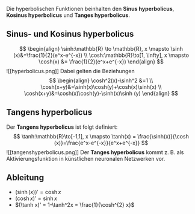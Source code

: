 Die hyperbolischen Funktionen beinhalten den **Sinus hyperbolicus**, **Kosinus hyperbolicus** und **Tanges hyperbolicus**.

## Sinus- und Kosinus hyperbolicus

$$
\begin{align}
\sinh:\mathbb{R} \to \mathbb{R}, x \mapsto \sinh (x)&=\frac{1}{2}(e^x-e^{-x}) \\
\cosh:\mathbb{R}\to[1, \infty], x \mapsto \cosh(x) &= \frac{1}{2}(e^x+e^{-x})
\end{align}
$$
![[hyperbolicus.png]]
Dabei gelten die Beziehungen
$$
\begin{align}
\cosh^2(x)-\sinh^2 &=1 \\
\cosh(x+y)&=\sinh(x)\cosh(y)+\cosh(x)\sinh(x) \\
\cosh(x+y)&=\cosh(x)\cosh(y)-\sinh(x)\sinh (y)
\end{align}
$$

## Tangens hyperbolicus
Der **Tangens hyperbolicus** ist folgt definiert:
$$
\tanh:\mathbb{R}\to[-1,1], x \mapsto \tanh(x) = \frac{\sinh(x)}{\cosh (x)}=\frac{e^x-e^{-x}}{e^x+e^{-x}}
$$
![[tangenshyperbolicus.png]]
Der **Tanges hyperbolicus** kommt z. B. als Aktivierungsfunktion in künstlichen neuronalen Netzwerken vor.

## Ableitung
- $(\sinh(x))' = \cosh x$
- $(\cosh x)' = \sinh x$
- $(\tanh x)' = 1-\tanh^2x = \frac{1}{\cosh^{2} x}$
